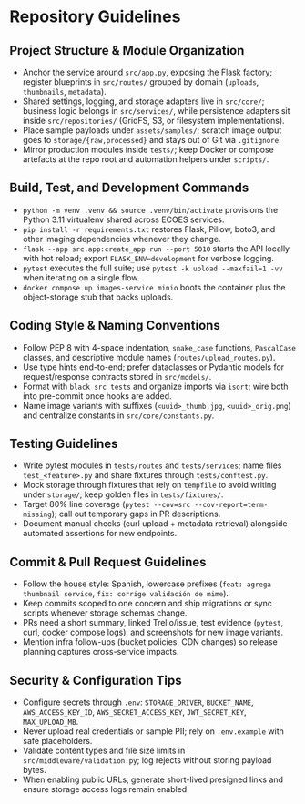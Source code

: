 # Repository Guidelines

## Project Structure & Module Organization
- Anchor the service around `src/app.py`, exposing the Flask factory; register blueprints in `src/routes/` grouped by domain (`uploads`, `thumbnails`, `metadata`).
- Shared settings, logging, and storage adapters live in `src/core/`; business logic belongs in `src/services/`, while persistence adapters sit inside `src/repositories/` (GridFS, S3, or filesystem implementations).
- Place sample payloads under `assets/samples/`; scratch image output goes to `storage/{raw,processed}` and stays out of Git via `.gitignore`.
- Mirror production modules inside `tests/`; keep Docker or compose artefacts at the repo root and automation helpers under `scripts/`.

## Build, Test, and Development Commands
- `python -m venv .venv && source .venv/bin/activate` provisions the Python 3.11 virtualenv shared across ECOES services.
- `pip install -r requirements.txt` restores Flask, Pillow, boto3, and other imaging dependencies whenever they change.
- `flask --app src.app:create_app run --port 5010` starts the API locally with hot reload; export `FLASK_ENV=development` for verbose logging.
- `pytest` executes the full suite; use `pytest -k upload --maxfail=1 -vv` when iterating on a single flow.
- `docker compose up images-service minio` boots the container plus the object-storage stub that backs uploads.

## Coding Style & Naming Conventions
- Follow PEP 8 with 4-space indentation, `snake_case` functions, `PascalCase` classes, and descriptive module names (`routes/upload_routes.py`).
- Use type hints end-to-end; prefer dataclasses or Pydantic models for request/response contracts stored in `src/models/`.
- Format with `black src tests` and organize imports via `isort`; wire both into pre-commit once hooks are added.
- Name image variants with suffixes (`<uuid>_thumb.jpg`, `<uuid>_orig.png`) and centralize constants in `src/core/constants.py`.

## Testing Guidelines
- Write pytest modules in `tests/routes` and `tests/services`; name files `test_<feature>.py` and share fixtures through `tests/conftest.py`.
- Mock storage through fixtures that rely on `tempfile` to avoid writing under `storage/`; keep golden files in `tests/fixtures/`.
- Target 80% line coverage (`pytest --cov=src --cov-report=term-missing`); call out temporary gaps in PR descriptions.
- Document manual checks (curl upload + metadata retrieval) alongside automated assertions for new endpoints.

## Commit & Pull Request Guidelines
- Follow the house style: Spanish, lowercase prefixes (`feat: agrega thumbnail service`, `fix: corrige validación de mime`).
- Keep commits scoped to one concern and ship migrations or sync scripts whenever storage schemas change.
- PRs need a short summary, linked Trello/issue, test evidence (`pytest`, curl, docker compose logs), and screenshots for new image variants.
- Mention infra follow-ups (bucket policies, CDN changes) so release planning captures cross-service impacts.

## Security & Configuration Tips
- Configure secrets through `.env`: `STORAGE_DRIVER`, `BUCKET_NAME`, `AWS_ACCESS_KEY_ID`, `AWS_SECRET_ACCESS_KEY`, `JWT_SECRET_KEY`, `MAX_UPLOAD_MB`.
- Never upload real credentials or sample PII; rely on `.env.example` with safe placeholders.
- Validate content types and file size limits in `src/middleware/validation.py`; log rejects without storing payload bytes.
- When enabling public URLs, generate short-lived presigned links and ensure storage access logs remain enabled.
